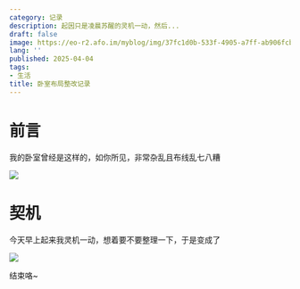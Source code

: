 ```yaml
---
category: 记录
description: 起因只是凌晨苏醒的灵机一动，然后...
draft: false
image: https://eo-r2.afo.im/myblog/img/37fc1d0b-533f-4905-a7ff-ab906fcb1860.webp
lang: ''
published: 2025-04-04
tags:
- 生活
title: 卧室布局整改记录
---
```

# 前言

我的卧室曾经是这样的，如你所见，非常杂乱且布线乱七八糟

![](https://eo-r2.afo.im/myblog/img/0c47e9a6-1544-4410-94d4-d319ea12ca70.webp)

# 契机

今天早上起来我灵机一动，想着要不要整理一下，于是变成了

![](https://eo-r2.afo.im/myblog/img/a4db38f0-5a54-4e6c-8392-2375d775f7c6.webp)

结束咯~